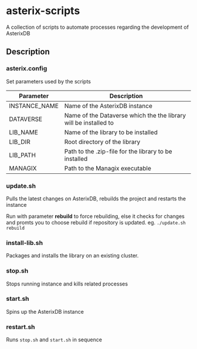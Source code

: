 # asterix-scripts
A collection of scripts to automate processes regarding the development of AsterixDB

## Description

### asterix.config
Set parameters used by the scripts

| Parameter | Description |
|-----------|-------------|
| INSTANCE_NAME | Name of the AsterixDB instance |
| DATAVERSE | Name of the Dataverse which the the library will be installed to | 
| LIB_NAME | Name of the library to be installed |
| LIB_DIR | Root directory of the library |
| LIB_PATH | Path to the .zip-file for the library to be installed |
| MANAGIX | Path to the Managix executable |

### update.sh
Pulls the latest changes on AsterixDB, rebuilds the project and restarts the instance

Run with parameter **rebuild** to force rebuilding, else it checks for changes and promts you to choose rebuild if repository is updated.
eg. `./update.sh rebuild`

### install-lib.sh
Packages and installs the library on an existing cluster.

### stop.sh
Stops running instance and kills related processes

### start.sh
Spins up the AsterixDB instance

### restart.sh
Runs `stop.sh` and `start.sh` in sequence
